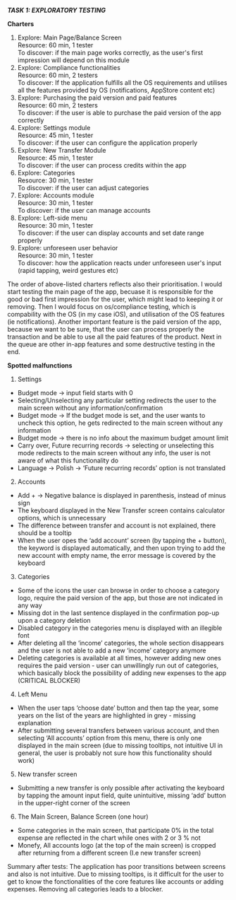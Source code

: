***TASK 1: EXPLORATORY TESTING***

**Charters** 
1.  Explore: Main Page/Balance Screen \
    Resource: 60 min, 1 tester \
    To discover: if the main page works correctly, as the user's first impression will depend on this module
2.  Explore: Compliance functionalities \
    Resource: 60 min, 2 testers \
    To discover: If the application fulfills all the OS requirements and utilises all the features provided by OS           (notifications, AppStore content etc)
3.  Explore: Purchasing the paid version and paid features \
    Resource: 60 min, 2 testers \
    To discover: if the user is able to purchase the paid version of the app correctly
4.  Explore: Settings module \
    Resource: 45 min, 1 tester \
    To discover: if the user can configure the application properly
5.  Explore: New Transfer Module \
    Resource: 45 min, 1 tester \
    To discover: if the user can process credits within the app
6.  Explore: Categories \
    Resource: 30 min, 1 tester \
    To discover: if the user can adjust categories
7.  Explore: Accounts module \
    Resource: 30 min, 1 tester \
    To discover: if the user can manage accounts
8.  Explore: Left-side menu \
    Resource: 30 min, 1 tester \
    To discover: if the user can display accounts and set date range properly
9.  Explore: unforeseen user behavior \
    Resource: 30 min, 1 tester \
    To discover: how the application reacts under unforeseen user's input (rapid tapping, weird gestures etc)
    

The order of above-listed charters reflects also their prioritisation. I would start testing the main page of the app, becuase it is responsible for the good or bad first impression for the user, which might lead to keeping it or removing. Then I would focus on os/compliance testing, which is compability with the OS (in my case iOS), and utilisation of the OS features (ie notifications). Another important feature is the paid version of the app, because we want to be sure, that the user can process properly the transaction and be able to use all the paid features of the product. Next in the queue are other in-app features and some destructive testing in the end.

**Spotted malfunctions**
1. Settings
* Budget mode -> input field starts with 0
* Selecting/Unselecting any particular setting redirects the user to the main screen without any information/confirmation
* Budget mode -> If the budget mode is set, and the user wants to uncheck this option, he gets redirected to the main screen without any information
* Budget mode -> there is no info about the maximum budget amount limit
* Carry over, Future recurring records -> selecting or unselecting this mode redirects to the main screen without any info, the user is not aware of what this functionality do
* Language -> Polish -> ‘Future recurring records’ option is not translated

2. Accounts
* Add + -> Negative balance is displayed in parenthesis, instead of minus sign
* The keyboard  displayed in the New Transfer screen contains calculator options, which is unnecessary
* The difference between transfer and account is not explained, there should be a tooltip
* When the user opes the ‘add account’ screen (by tapping the + button), the keyword is displayed automatically, and then upon trying to add the new account with empty name, the error message is covered by the keyboard

3. Categories
* Some of the icons the user can browse in order to choose a category logo, require the paid version of the app, but those are not indicated in any way
* Missing dot in the last sentence displayed in the confirmation pop-up upon a category deletion
* Disabled category in the categories menu is displayed with an illegible font
* After deleting all the ‘income’ categories, the whole section disappears and the user is not able to add a new ‘income’ category anymore
* Deleting categories is available at all times, however adding new ones requires the paid version - user can unwillingly run out of categories, which basically block the possibility of adding new expenses to the app (CRITICAL BLOCKER)

4. Left Menu
* When the user taps ‘choose date’ button and then tap the year, some years on the list of the years are highlighted in grey - missing explanation
* After submitting several transfers between various account, and then selecting ‘All accounts’ option from this menu, there is only one displayed in the main screen (due to missing tooltips, not intuitive UI in general, the user is probably not sure how this functionality should work)

5. New transfer screen
* Submitting a new transfer is only possible after activating the keyboard by tapping the amount input field, quite unintuitive, missing ‘add’ button in the upper-right corner of the screen

6. The Main Screen, Balance Screen (one hour)
* Some categories in the main screen, that participate 0% in the total expense are reflected in the chart while ones with 2 or 3 % not
* Monefy, All accounts logo (at the top of the main screen) is cropped after returning from a different screen (I.e new transfer screen)

Summary after tests:
The application has poor transitions between screens and also is not intuitive. Due to missing tooltips, is it difficult for the user to get to know the fonctionalities of the core features like accounts or adding expenses. Removing all categories leads to a blocker.
